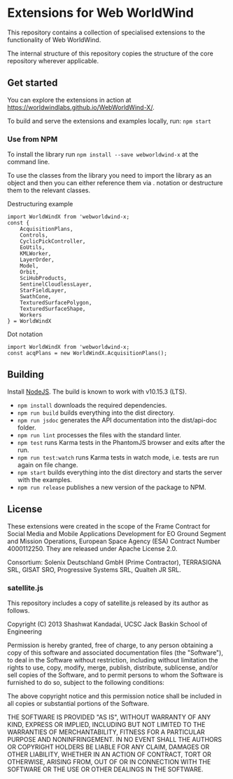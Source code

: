 # Extensions for Web WorldWind

This repository contains a collection of specialised extensions to the functionality of Web WorldWind.

The internal structure of this repository copies the structure of the core repository wherever applicable.

## Get started

You can explore the extensions in action at https://worldwindlabs.github.io/WebWorldWind-X/.

To build and serve the extensions and examples locally, run: `npm start`

### Use from NPM

To install the library run `npm install --save webworldwind-x` at the command line.

To use the classes from the library you need to import the library as an object and then you can either reference them 
via . notation or destructure them to the relevant classes.

Destructuring example

``` 
import WorldWindX from 'webworldwind-x;
const {
    AcquisitionPlans,
    Controls,
    CyclicPickController,
    EoUtils,
    KMLWorker,
    LayerOrder,
    Model,
    Orbit,
    SciHubProducts,
    SentinelCloudlessLayer,
    StarFieldLayer,
    SwathCone,
    TexturedSurfacePolygon,
    TexturedSurfaceShape,
    Workers
} = WorldWindX
```

Dot notation

``` 
import WorldWindX from 'webworldwind-x;
const acqPlans = new WorldWindX.AcquisitionPlans();
```

## Building

Install [NodeJS](https://nodejs.org/en/). The build is known to work with v10.15.3 (LTS).

- `npm install` downloads the required dependencies.
- `npm run build` builds everything into the dist directory.
- `npm run jsdoc` generates the API documentation into the dist/api-doc folder.
- `npm run lint` processes the files with the standard linter.
- `npm test` runs Karma tests in the PhantomJS browser and exits after the run.
- `npm run test:watch` runs Karma tests in watch mode, i.e. tests are run again on file change.
- `npm start` builds everything into the dist directory and starts the server with the examples.
- `npm run release` publishes a new version of the package to NPM.

## License

These extensions were created in the scope of the Frame Contract for Social Media and Mobile Applications Development for EO Ground Segment and Mission Operations, European Space Agency (ESA) Contract Number 4000112250.
They are released under Apache License 2.0.

Consortium: Solenix Deutschland GmbH (Prime Contractor), TERRASIGNA SRL, GISAT SRO, Progressive Systems SRL, Qualteh JR SRL.

### satellite.js

This repository includes a copy of satellite.js released by its author as follows.

Copyright (C) 2013 Shashwat Kandadai, UCSC Jack Baskin School of Engineering

Permission is hereby granted, free of charge, to any person obtaining a copy of this software and associated documentation files (the "Software"), to deal in the Software without restriction, including without limitation the rights to use, copy, modify, merge, publish, distribute, sublicense, and/or sell copies of the Software, and to permit persons to whom the Software is furnished to do so, subject to the following conditions:

The above copyright notice and this permission notice shall be included in all copies or substantial portions of the Software.

THE SOFTWARE IS PROVIDED "AS IS", WITHOUT WARRANTY OF ANY KIND, EXPRESS OR IMPLIED, INCLUDING BUT NOT LIMITED TO THE WARRANTIES OF MERCHANTABILITY, FITNESS FOR A PARTICULAR PURPOSE AND NONINFRINGEMENT. IN NO EVENT SHALL THE AUTHORS OR COPYRIGHT HOLDERS BE LIABLE FOR ANY CLAIM, DAMAGES OR OTHER LIABILITY, WHETHER IN AN ACTION OF CONTRACT, TORT OR OTHERWISE, ARISING FROM, OUT OF OR IN CONNECTION WITH THE SOFTWARE OR THE USE OR OTHER DEALINGS IN THE SOFTWARE.
